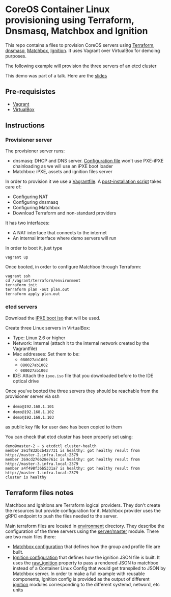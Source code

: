 # CoreOS Container Linux provisioning using Terraform, Dnsmasq, Matchbox and Ignition

This repo contains a files to provision CoreOS servers using [Terraform](https://www.terraform.io/), [dnsmasq](http://www.thekelleys.org.uk/dnsmasq/doc.html), [Matchbox](https://coreos.com/matchbox/docs/latest/), [Ignition](https://coreos.com/ignition/docs/latest/). It uses Vagrant over VirtualBox for demoing purposes.

The following example will provision the three servers of an etcd cluster

This demo was part of a talk. Here are the [slides](http://bit.ly/2nCCgoa)


## Pre-requisistes

* [Vagrant](https://www.vagrantup.com/)
* [VirtualBox](https://www.virtualbox.org/wiki/VirtualBox)

## Instructions

### Provisioner server

The provisioner server runs:

* dnsmasq: DHCP and DNS server. [Configuration file](./files/dnsmasq.conf.envsubst.tpl) won't use PXE-iPXE chainloading as we will use an iPXE boot loader
* Matchbox: iPXE, assets and ignition files server

In order to provision it we use a [Vagrantfile](./Vagrantfile). A [post-installation script](./scripts/provision.sh) takes care of:

* Configuring NAT
* Configuring dnsmasq
* Configuring Matchbox
* Download Terraform and non-standard providers

It has two interfaces:

* A NAT interface that connects to the internet
* An internal interface where demo servers will run

In order to boot it, just type

```
vagrant up
```

Once booted, in order to configure Matchbox through Terraform:

```
vagrant ssh
cd /vagrant/terraform/environment
terraform init
terraform plan -out plan.out
terraform apply plan.out
```

### etcd servers

Download the [iPXE boot iso](http://boot.ipxe.org/ipxe.iso) that will be used.

Create three Linux servers in VirtualBox:

* Type: Linux 2.6 or higher
* Network: Internal (attach it to the internal network created by the Vagrantfile)
* Mac addresses: Set them to be:
  * `080027ab1001`
  * `080027ab1002`
  * `080027ab1003`
* IDE: Attach the `ipxe.iso` file that you downloaded before to the IDE optical drive

Once you've booted the three servers they should be reachable from the provisioner server via ssh

* `demo@192.168.1.101`
* `demo@192.168.1.102`
* `demo@192.168.1.103`

as public key file for user `demo` has been copied to them

You can check that etcd cluster has been properly set using:

```
demo@master-2 ~ $ etcdctl cluster-health
member 2e1f832bcb427731 is healthy: got healthy result from http://master-2.infra.local:2379
member 369cd276628e761c is healthy: got healthy result from http://master-3.infra.local:2379
member a4f498f36b5331a7 is healthy: got healthy result from http://master-1.infra.local:2379
cluster is healthy
```

## Terraform files notes

Matchbox and Ignitions are Terraform logical providers. They don't create the resources but provide configuration for it. Matchbox provider uses the gRPC endpoint to push the files needed to the server.

Main terraform files are located in [environment](./terraform/environment) directory. They describe the configuration of the three servers using the [server/master](terraform/modules/server/master) module. There are two main files there:

* [Matchbox configuration](terraform/modules/server/master/matchbox.tf) that defines how the group and profile file are built.
* [Ignition configuration](terraform/modules/server/master/ignition.tf) that defines how the ignition JSON file is built. It uses the [raw_ignition](https://github.com/coreos/terraform-provider-matchbox/blob/0984179ff5c61eb0ab8262855811214c6c0bad54/matchbox/resource_profile.go#L53) property to pass a rendered JSON to matchbox instead of a Container Linux Config that would get transpiled to JSON by Matchbox server. In order to make a full example with reusable components, Ignition config is provided as the output of different [ignition](terraform/modules/ignition) modules corresponding to the different systemd, netword, etc units
